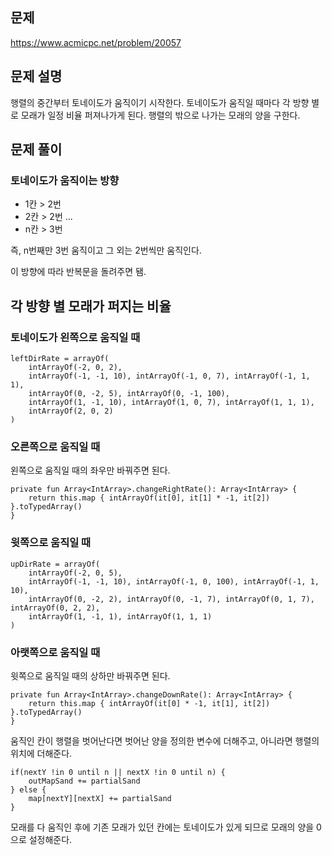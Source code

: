 ## 문제
https://www.acmicpc.net/problem/20057

## 문제 설명
행렬의 중간부터 토네이도가 움직이기 시작한다.
토네이도가 움직일 때마다 각 방향 별로 모래가 일정 비율 퍼져나가게 된다.
행렬의 밖으로 나가는 모래의 양을 구한다.

## 문제 풀이
### 토네이도가 움직이는 방향
- 1칸 > 2번
- 2칸 > 2번
...
- n칸 > 3번

즉, n번째만 3번 움직이고 그 외는 2번씩만 움직인다.

이 방향에 따라 반복문을 돌려주면 됌.

## 각 방향 별 모래가 퍼지는 비율
### 토네이도가 왼쪽으로 움직일 때
```
leftDirRate = arrayOf(
    intArrayOf(-2, 0, 2),
    intArrayOf(-1, -1, 10), intArrayOf(-1, 0, 7), intArrayOf(-1, 1, 1),
    intArrayOf(0, -2, 5), intArrayOf(0, -1, 100),
    intArrayOf(1, -1, 10), intArrayOf(1, 0, 7), intArrayOf(1, 1, 1),
    intArrayOf(2, 0, 2)
)
```
### 오른쪽으로 움직일 때
왼쪽으로 움직일 때의 좌우만 바꿔주면 된다.
```
private fun Array<IntArray>.changeRightRate(): Array<IntArray> {
    return this.map { intArrayOf(it[0], it[1] * -1, it[2]) }.toTypedArray()
}
```
### 윗쪽으로 움직일 때
```
upDirRate = arrayOf(
    intArrayOf(-2, 0, 5),
    intArrayOf(-1, -1, 10), intArrayOf(-1, 0, 100), intArrayOf(-1, 1, 10),
    intArrayOf(0, -2, 2), intArrayOf(0, -1, 7), intArrayOf(0, 1, 7), intArrayOf(0, 2, 2),
    intArrayOf(1, -1, 1), intArrayOf(1, 1, 1)
)
```
### 아랫쪽으로 움직일 때
윗쪽으로 움직일 때의 상하만 바꿔주면 된다.
```
private fun Array<IntArray>.changeDownRate(): Array<IntArray> {
    return this.map { intArrayOf(it[0] * -1, it[1], it[2]) }.toTypedArray()
}
```

움직인 칸이 행렬을 벗어난다면 벗어난 양을 정의한 변수에 더해주고, 아니라면 행렬의 위치에 더해준다.
```
if(nextY !in 0 until n || nextX !in 0 until n) {
    outMapSand += partialSand
} else {
    map[nextY][nextX] += partialSand
}
```  

모래를 다 움직인 후에 기존 모래가 있던 칸에는 토네이도가 있게 되므로 모래의 양을 0으로 설정해준다.
